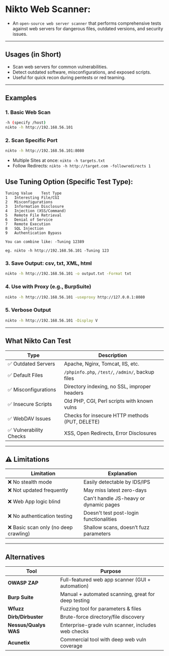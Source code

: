 # Nikto Web Scanner: 
- An `open-source web server scanner` that performs comprehensive tests against web servers for dangerous files, outdated versions, and security issues.

---

## Usages (in Short)
- Scan web servers for common vulnerabilities.
- Detect outdated software, misconfigurations, and exposed scripts.
- Useful for quick recon during pentests or red teaming.

---

## Examples

### 1. Basic Web Scan
```bash
-h (specify /host)
nikto -h http://192.168.56.101
```

### 2. Scan Specific Port
```bash
nikto -h http://192.168.56.101:8080
```

- Multiple Sites at once: `nikto -h targets.txt`
- Follow Redirects: `nikto -h http://target.com -followredirects 1`
## Use Tuning Option (Specific Test Type):
```
Tuning Value	Test Type
1	Interesting File/CGI
2	Misconfigurations
3	Information Disclosure
4	Injection (XSS/Command)
5	Remote File Retrieval
6	Denial of Service
7	Remote Execution
8	SQL Injection
9	Authentication Bypass

You can combine like: -Tuning 12389

eg. nikto -h http://192.168.56.101 -Tuning 123
```

### 3. Save Output: csv, txt, XML, html
```bash
nikto -h http://192.168.56.101 -o output.txt -Format txt
```

### 4. Use with Proxy (e.g., BurpSuite)
```bash
nikto -h http://192.168.56.101 -useproxy http://127.0.0.1:8080
```

### 5. Verbose Output
```bash
nikto -h http://192.168.56.101 -Display V
```

---

## What Nikto Can Test

| Type                  | Description                                           |
|-----------------------|-------------------------------------------------------|
| ✅ Outdated Servers    | Apache, Nginx, Tomcat, IIS, etc.                      |
| ✅ Default Files       | `/phpinfo.php`, `/test/`, `/admin/`, backup files    |
| ✅ Misconfigurations   | Directory indexing, no SSL, improper headers         |
| ✅ Insecure Scripts    | Old PHP, CGI, Perl scripts with known vulns          |
| ✅ WebDAV Issues       | Checks for insecure HTTP methods (PUT, DELETE)       |
| ✅ Vulnerability Checks| XSS, Open Redirects, Error Disclosures               |

---

## ⚠️ Limitations

| Limitation                          | Explanation                                       |
|------------------------------------|---------------------------------------------------|
| ❌ No stealth mode                 | Easily detectable by IDS/IPS                      |
| ❌ Not updated frequently          | May miss latest zero-days                         |
| ❌ Web App logic blind             | Can't handle JS-heavy or dynamic pages            |
| ❌ No authentication testing       | Doesn't test post-login functionalities           |
| ❌ Basic scan only (no deep crawling) | Shallow scans, doesn’t fuzz parameters          |

---

## Alternatives

| Tool         | Purpose                                             |
|--------------|-----------------------------------------------------|
| **OWASP ZAP**| Full-featured web app scanner (GUI + automation)    |
| **Burp Suite** | Manual + automated scanning, great for deep testing |
| **Wfuzz**     | Fuzzing tool for parameters & files                 |
| **Dirb/Dirbuster** | Brute-force directory/file discovery           |
| **Nessus/Qualys WAS**     | Enterprise-grade vuln scanner, includes web checks|
| **Acunetix**   | Commercial tool with deep web vuln coverage        |

